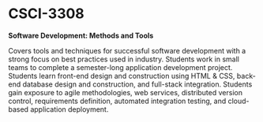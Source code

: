 # CSCI-3308

**Software Development: Methods and Tools**

Covers tools and techniques for successful software development with a strong focus on best practices used in industry. Students work in small teams to complete a semester-long application development project. Students learn front-end design and construction using HTML & CSS, back-end database design and construction, and full-stack integration. Students gain exposure to agile methodologies, web services, distributed version control, requirements definition, automated integration testing, and cloud-based application deployment.
